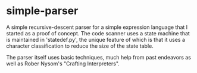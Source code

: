# simple-parser
A simple recursive-descent parser for a simple expression language that I started as a proof of concept.  The code scanner uses a state machine that is maintained in 'statedef.py', the unique feature of which is that it uses a character classification to reduce the size of the state table. 

The parser itself uses basic techniques, much help from past endeavors as well as Rober Nysom's "Crafting Interpreters".

